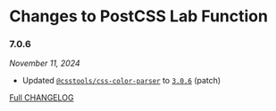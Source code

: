 # Changes to PostCSS Lab Function

### 7.0.6

_November 11, 2024_

- Updated [`@csstools/css-color-parser`](https://github.com/csstools/postcss-plugins/tree/main/packages/css-color-parser) to [`3.0.6`](https://github.com/csstools/postcss-plugins/tree/main/packages/css-color-parser/CHANGELOG.md#306) (patch)

[Full CHANGELOG](https://github.com/csstools/postcss-plugins/tree/main/plugins/postcss-lab-function/CHANGELOG.md)
